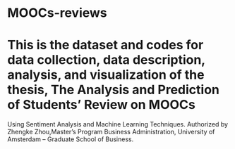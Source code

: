 # MOOCs-reviews
# This is the dataset and codes for data collection, data description, analysis, and visualization of the thesis, The Analysis and Prediction of Students’ Review on MOOCs
Using Sentiment Analysis and Machine Learning Techniques.
Authorized by Zhengke Zhou,Master’s Program Business Administration, University of Amsterdam – Graduate School of Business.
